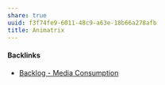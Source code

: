 ```yaml
---
share: true
uuid: f3f74fe9-6011-48c9-a63e-18b66a278afb
title: Animatrix
---
```

#### Backlinks

* [Backlog - Media Consumption](/78aa36ca-c4c6-40ed-873c-24099d5c2481)